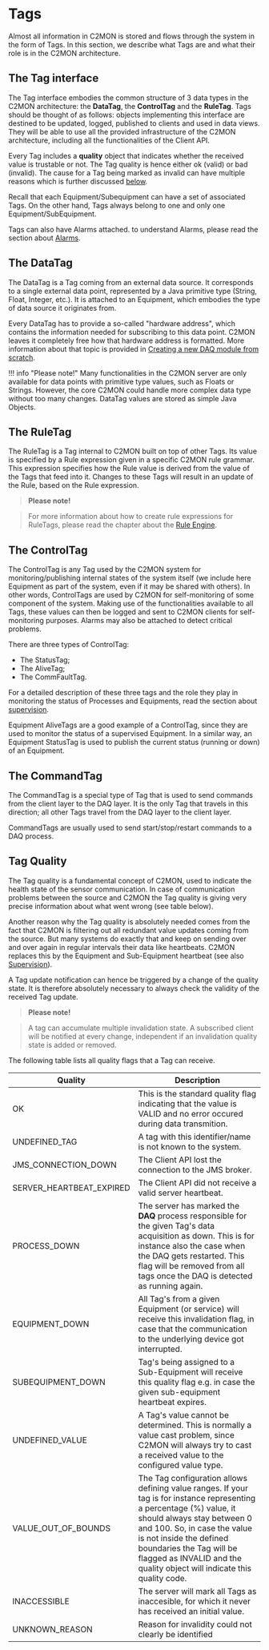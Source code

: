 # Tags

Almost all information in C2MON is stored and flows through the system in the form of Tags.
In this section, we describe what Tags are and what their role is in the C2MON architecture.


## The Tag interface

The Tag interface embodies the common structure of 3 data types in the C2MON architecture: the **DataTag**, the **ControlTag** and the **RuleTag**.
Tags should be thought of as follows: objects implementing this interface are destined to be updated, logged, published to clients and used in data views.
They will be able to use all the provided infrastructure of the C2MON architecture, including all the functionalities of the Client API.

Every Tag includes a **quality** object that indicates whether the received value is trustable or not.
The Tag quality is hence either ok (valid) or bad (invalid).
The cause for a Tag being marked as invalid can have multiple reasons which is further discussed [below](#_tag_quality).

Recall that each Equipment/Subequipment can have a set of associated Tags.
On the other hand, Tags always belong to one and only one Equipment/SubEquipment.

Tags can also have Alarms attached. to understand Alarms, please read the section about [Alarms](#_alarms).


## The DataTag

The DataTag is a Tag coming from an external data source.
It corresponds to a single external data point, represented by a Java primitive type (String, Float, Integer, etc.).
It is attached to an Equipment, which embodies the type of data source it originates from.

Every DataTag has to provide a so-called "hardware address", which contains the information needed for subscribing to this data point.
C2MON leaves it completely free how that hardware address is formatted.
More information about that topic is provided in [Creating a new DAQ module from scratch](/user-guide/daq-api/DAQ_module_developer_guide.md).


!!! info "Please note!"
    Many functionalities in the C2MON server are only available for data points with primitive type values, such as Floats or Strings. 
    However, the core C2MON could handle more complex data type without too many changes. DataTag values are stored as simple Java Objects.


## The RuleTag

The RuleTag is a Tag internal to C2MON built on top of other Tags.
Its value is specified by a Rule expression given in a specific C2MON rule grammar.
This expression specifies how the Rule value is derived from the value of the Tags that feed into it.
Changes to these Tags will result in an update of the Rule, based on the Rule expression.

> **Please note!**

>For more information about how to create rule expressions for RuleTags, please read the chapter about the [Rule Engine](/user-guide/rule-engine).


## The ControlTag

The ControlTag is any Tag used by the C2MON system for monitoring/publishing internal states of the system itself (we include here Equipment as part of the system, even if it may be shared with others). In other words, ControlTags are used by C2MON for self-monitoring of some component of the system. Making use of the functionalities available to all Tags, these values can then be logged and sent to C2MON clients for self-monitoring purposes.
Alarms may also be attached to detect critical problems.

There are three types of ControlTag:

* The StatusTag;
* The AliveTag;
* The CommFaultTag.

For a detailed description of these three tags and the role they play in monitoring the status of Processes and Equipments, read the section about 
[supervision](supervision).

Equipment AliveTags are a good example of a ControlTag, since they are used to monitor the status of a supervised Equipment.
In a similar way, an Equipment StatusTag is used to publish the current status (running or down) of an Equipment.


## The CommandTag

The CommandTag is a special type of Tag that is used to send commands from the client layer to the DAQ layer.
It is the only Tag that travels in this direction; all other Tags travel from the DAQ layer to the client layer.

CommandTags are usually used to send start/stop/restart commands to a DAQ process.

<a id="_tag_quality"></a>
## Tag Quality 

The Tag quality is a fundamental concept of C2MON, used to indicate the health state of the sensor communication.
In case of communication problems between the source and C2MON the Tag quality is giving very precise information about what went wrong (see table below).

Another reason why the Tag quality is absolutely needed comes from the fact that C2MON is filtering out all redundant value updates coming from the source.
But many systems do exactly that and keep on sending over and over again in regular intervals their data like heartbeats.
C2MON replaces this by the Equipment and Sub-Equipment heartbeat (see also [Supervision](#Supervision)).

A Tag update notification can hence be triggered by a change of the quality state.
It is therefore absolutely necessary to always check the validity of the received Tag update.

> **Please note!**

>A tag can accumulate multiple invalidation state.
>A subscribed client will be notified at every change, independent if an invalidation quality state is added or removed.

The following table lists all quality flags that a Tag can receive.

| Quality |Description |
--------- | ------------
| OK | This is the standard quality flag indicating that the value is VALID and no error occured during data transmition. |
| UNDEFINED_TAG | A tag with this identifier/name is not known to the system. |
| JMS_CONNECTION_DOWN | The Client API lost the connection to the JMS broker. |
| SERVER_HEARTBEAT_EXPIRED | The Client API did not receive a valid server heartbeat. |
| PROCESS_DOWN | The server has marked the **DAQ** process responsible for the given Tag's data acquisition as down. This is for instance also the case when the DAQ gets restarted. This flag will be removed from all tags once the DAQ is detected as running again. |
| EQUIPMENT_DOWN | All Tag's from a given Equipment (or service) will receive this invalidation flag, in case that the communication to the underlying device got interrupted. |
| SUBEQUIPMENT_DOWN | Tag's being assigned to a Sub-Equipment will receive this quality flag e.g. in case the given sub-equipment heartbeat expires. |
| UNDEFINED_VALUE | A Tag's value cannot be determined. This is normally a value cast problem, since C2MON will always try to cast a received value to the configured value type. |
| VALUE_OUT_OF_BOUNDS | The Tag configuration allows defining value ranges. If your tag is for instance representing a percentage (%) value, it should always stay between 0 and 100. So, in case the value is not inside the defined boundaries the Tag will be flagged as INVALID and the quality object will indicate this quality code. |
| INACCESSIBLE | The server will mark all Tags as inaccesible, for which it never has received an initial value. |
| UNKNOWN_REASON | Reason for invalidity could not clearly be identified |

